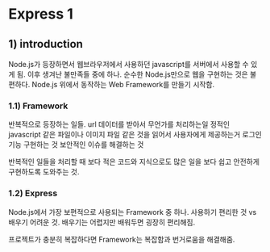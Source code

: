 # Express 1

## 1) introduction

Node.js가 등장하면서 웹브라우저에서 사용하던 javascript를 서버에서 사용할 수 있게 됨. 이후 생겨난 불만족들 중에 하나.
순수한 Node.js만으로 웹을 구현하는 것은 불편하다.
Node.js 위에서 동작하는 Web Framework를 만들기 시작함.

### 1.1) Framework

반복적으로 등장하는 일들.
url 데이터를 받아서 무언가를 처리하는일
정적인 javascript 같은 파일이나 이미지 파일 같은 것을 읽어서 사용자에게 제공하는거
로그인 기능 구현하는 것
보안적인 이슈를 해결하는 것

반복적인 일들을 처리할 때 보다 적은 코드와 지식으로도 많은 일을 보다 쉽고 안전하게 구현하도록 도와주는 것.

### 1.2) Express

Node.js에서 가장 보편적으로 사용되는 Framework 중 하나.
사용하기 편리한 것 vs 배우기 어려운 것.
배우기는 어렵지만 배워두면 굉장히 편리해짐.

프로젝트가 충분히 복잡하다면 Framework는 복잡함과 번거로움을 해결해줌.
